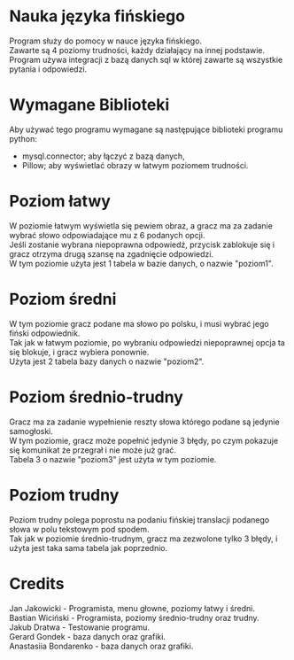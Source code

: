 # Nauka języka fińskiego
Program służy do pomocy w nauce języka fińskiego. <br>
Zawarte są 4 poziomy trudności, każdy działający na innej podstawie. <br>
Program używa integracji z bazą danych sql w której zawarte są wszystkie pytania i odpowiedzi. <br>

# Wymagane Biblioteki
Aby używać tego programu wymagane są następujące biblioteki programu python: <br>
- mysql.connector; aby łączyć z bazą danych, <br> 
- Pillow; aby wyświetlać obrazy w łatwym poziomem trudności. <br>

# Poziom łatwy
W poziomie łatwym wyświetla się pewiem obraz, a gracz ma za zadanie wybrać słowo odpowiadające mu z 6 podanych opcji. <br>
Jeśli zostanie wybrana niepoprawna odpowiedź, przycisk zablokuje się i gracz otrzyma drugą szansę na zgadnięcie odpowiedzi. <br>
W tym poziomie użyta jest 1 tabela w bazie danych, o nazwie "poziom1". <br>

# Poziom średni
W tym poziomie gracz podane ma słowo po polsku, i musi wybrać jego fiński odpowiednik. <br>
Tak jak w łatwym poziomie, po wybraniu odpowiedzi niepoprawnej opcja ta się blokuje, i gracz wybiera ponownie. <br>
Użyta jest 2 tabela bazy danych o nazwie "poziom2". <br>

# Poziom średnio-trudny
Gracz ma za zadanie wypełnienie reszty słowa którego podane są jedynie samogłoski. <br>
W tym poziomie, gracz może popełnić jedynie 3 błędy, po czym pokazuje się komunikat że przegrał i nie może już grać. <br>
Tabela 3 o nazwie "poziom3" jest użyta w tym poziomie. <br>

# Poziom trudny
Poziom trudny polega poprostu na podaniu fińskiej translacji podanego słowa w polu tekstowym pod spodem. <br>
Tak jak w poziomie średnio-trudnym, gracz ma zezwolone tylko 3 błędy, i użyta jest taka sama tabela jak poprzednio. <br>

# Credits
Jan Jakowicki - Programista, menu głowne, poziomy łatwy i średni. <br>
Bastian Wiciński - Programista, poziomy średnio-trudny oraz trudny. <br>
Jakub Dratwa - Testowanie programu. <br>
Gerard Gondek - baza danych oraz grafiki. <br>
Anastasiia Bondarenko - baza danych oraz grafiki. <br>






























